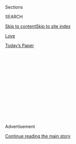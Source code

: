 <div id="app">

<div>

<div>

<div>

<div class="NYTAppHideMasthead css-1q2w90k e1suatyy0">

<div class="section css-ui9rw0 e1suatyy2">

<div class="css-eph4ug er09x8g0">

<div class="css-6n7j50">

</div>

<span class="css-1dv1kvn">Sections</span>

<div class="css-10488qs">

<span class="css-1dv1kvn">SEARCH</span>

</div>

[Skip to content](#site-content)[Skip to site
index](#site-index)

</div>

<div id="masthead-section-label" class="css-1wr3we4 eaxe0e00">

[Love](https://www.nytimes3xbfgragh.onion/section/fashion/weddings)

</div>

<div class="css-10698na e1huz5gh0">

</div>

</div>

<div id="masthead-bar-one" class="section hasLinks css-15hmgas e1csuq9d3">

<div class="css-uqyvli e1csuq9d0">

</div>

<div class="css-1uqjmks e1csuq9d1">

</div>

<div class="css-9e9ivx">

[](https://myaccount.nytimes3xbfgragh.onion/auth/login?response_type=cookie&client_id=vi)

</div>

<div class="css-1bvtpon e1csuq9d2">

[Today’s
Paper](https://www.nytimes3xbfgragh.onion/section/todayspaper)

</div>

</div>

</div>

</div>

<div data-aria-hidden="false">

<div id="site-content" data-role="main">

<div>

<div class="css-1aor85t" style="opacity:0.000000001;z-index:-1;visibility:hidden">

<div class="css-1hqnpie">

<div class="css-epjblv">

<span class="css-17xtcya">[Love](/section/fashion/weddings)</span><span class="css-x15j1o">|</span><span class="css-fwqvlz">Weddings
as a Coronavirus Super-Spreader
Worry</span>

</div>

<div class="css-k008qs">

<div class="css-1iwv8en">

<span class="css-18z7m18"></span>

<div>

</div>

</div>

<span class="css-1n6z4y">https://nyti.ms/3gvrr0H</span>

<div class="css-1705lsu">

<div class="css-4xjgmj">

<div class="css-4skfbu" data-role="toolbar" data-aria-label="Social Media Share buttons, Save button, and Comments Panel with current comment count" data-testid="share-tools">

  - 
  - 
  - 
  - 
    
    <div class="css-6n7j50">
    
    </div>

  - 

</div>

</div>

</div>

</div>

</div>

</div>

<div id="NYT_TOP_BANNER_REGION" class="css-13pd83m">

</div>

<div id="top-wrapper" class="css-1sy8kpn">

<div id="top-slug" class="css-l9onyx">

Advertisement

</div>

[Continue reading the main
story](#after-top)

<div class="ad top-wrapper" style="text-align:center;height:100%;display:block;min-height:250px">

<div id="top" class="place-ad" data-position="top" data-size-key="top">

</div>

</div>

<div id="after-top">

</div>

</div>

<div>

<div id="sponsor-wrapper" class="css-1hyfx7x">

<div id="sponsor-slug" class="css-19vbshk">

Supported by

</div>

[Continue reading the main
story](#after-sponsor)

<div id="sponsor" class="ad sponsor-wrapper" style="text-align:center;height:100%;display:block">

</div>

<div id="after-sponsor">

</div>

</div>

<div class="css-186x18t">

</div>

<div class="css-1vkm6nb ehdk2mb0">

# Weddings as a Coronavirus Super-Spreader Worry

</div>

Despite precautions, the coronavirus has swept through a number of
weddings, large and small, infecting guests and vendors.

<div class="css-79elbk" data-testid="photoviewer-wrapper">

<div class="css-z3e15g" data-testid="photoviewer-wrapper-hidden">

</div>

<div class="css-1a48zt4 ehw59r15" data-testid="photoviewer-children">

![<span class="css-16f3y1r e13ogyst0" data-aria-hidden="true">Social
distancing is the norm for most weddings, but not
all. </span><span class="css-cnj6d5 e1z0qqy90" itemprop="copyrightHolder"><span class="css-1ly73wi e1tej78p0">Credit...</span><span><span>September
Dawn Bottoms/The New York
Times</span></span></span>](https://static01.graylady3jvrrxbe.onion/images/2020/07/28/fashion/00CovidSpreadingWeddings1/00CovidSpreadingWeddings1-articleLarge.jpg?quality=75&auto=webp&disable=upscale)

</div>

</div>

<div class="css-18e8msd">

<div class="css-vp77d3 epjyd6m0">

<div class="css-1baulvz">

By <span class="css-1baulvz last-byline" itemprop="name">Alyson
Krueger</span>

</div>

</div>

  - 
    
    <div class="css-ld3wwf e16638kd2">
    
    Aug. 4, 2020Updated <span class="css-epvm6">4:04 p.m.
    ET</span>
    
    </div>

  - 
    
    <div class="css-4xjgmj">
    
    <div class="css-pvvomx" data-role="toolbar" data-aria-label="Social Media Share buttons, Save button, and Comments Panel with current comment count" data-testid="share-tools">
    
      - 
      - 
      - 
      - 
        
        <div class="css-6n7j50">
        
        </div>
    
      - 
    
    </div>
    
    </div>

</div>

</div>

<div class="section meteredContent css-1r7ky0e" name="articleBody" itemprop="articleBody">

<div class="css-1fanzo5 StoryBodyCompanionColumn">

<div class="css-53u6y8">

Jo Ellen Chism, 57, a retiree who lives in The Woodlands, Texas, about
an hour outside Houston, was nervous about attending her stepson’s
wedding on June 20.

“They were going to postpone it, but then the Catholic church decided
they would open and would have up to 75 people,” she said. “75 people
seemed like a pretty big gathering to me during this Covid time.”

She went to support her family. She was inside the church for an
hourlong service that included a processional and communion. At the
reception, at Haak Winery, she sat indoors at a round table with other
guests, some of whom were from out of town. While everyone started the
day in masks, they took them off for photos and never replaced them.

Her symptoms started four days later. With a runny nose, sore throat and
bad headache, it could have been a sinus infection. Two days later she
tested positive for Covid-19 along with 12 other guests, including her
10-year-old grandson and the groom’s 76-year-old grandfather. He is
still recovering after a trip to the emergency room with double
pneumonia. She said 13 additional guests had symptoms but didn’t get
tested.

</div>

</div>

<div class="css-1fanzo5 StoryBodyCompanionColumn">

<div class="css-53u6y8">

Ms. Chism’s oldest son kept track of all the sick guests through the
seating chart, on which he marked who was positive, negative and
untested. Still, like most super-spreader events, without sophisticated
contact tracing, it’s impossible to identify patient zero.

“I could just kick myself because I probably shouldn’t have gone to that
wedding,” she said. “I am really thankful I was not terribly ill.” (She
missed the birth of two grandchildren because of her need to isolate.)

### Vendors Helpless at Controlling Guests’ Behavior

After a brief pause, wedding season is back in full swing across the
country. Couples are working within the [confines of state
laws](https://web.csg.org/covid19/state-reopen-plans/)to carry out their
nuptials during the pandemic. But despite precautions coronavirus has
swept into many of these events, both large and small,
infecting<span class="css-8l6xbc evw5hdy0"> </span>guests and vendors.

The situation is so dire, some wedding planners are self-quarantining
after events and even subcontracting their duties at the reception, the
part of the weddings where people mingle more closely. Some brides and
grooms are having guests sign liability forms upon arrival. Others say
they are losing sleep for two weeks after their wedding, wondering what
unintentional harm they might have caused to people they love.

In June, a wedding planner in<span class="css-8l6xbc evw5hdy0">
</span>Arkansas who wished to remain anonymous to protect her business
predicted weddings would become the next super-spreader events.

</div>

</div>

<div class="css-1fanzo5 StoryBodyCompanionColumn">

<div class="css-53u6y8">

“Weddings are so different from going into a store or sitting in a
restaurant for 45 minutes,” she said. “These receptions last for three,
four hours, and everyone is in an indoor space, breathing the air. They
aren’t wearing masks and they are dancing. And when they start drinking,
it’s like there is no pandemic.”

Six months ago her anxieties were about the weather or tight schedules.
Now they are much heavier. “I am scared there is going to be an outbreak
at one of my weddings and someone is going to die.”

The problem, she said, is that she, along with other vendors, are
helpless at controlling guests’ behavior at a private party. “All the
vendors are masked up, and I am cracking the whip on the vendors, but I
can’t do anything with the guests,” she said.

That vendor, despite her nervousness, pointed out that she is
contractually obligated to carry out terms of the contract signed with
the couple.

Sarah Bett, a wedding planner in Houston, said even if vendors had power
to reign in rowdy guests, the bride and groom could just move their
event to a less strict venue. “Some venues make the bride wear masks,
while others say those walking down the aisle are exempt,” she said.
“It’s a little lawless down here.”

Without universal standards she is at the mercy of her clients, many of
whom want their festivities indoors, without masks, with out-of-town
friends and with dancing. “I have a grandmother who is 90 who I am
around a lot,” she said. “I haven’t had my first wedding yet this
summer, but when I do, I am going to self-quarantine after.”

</div>

</div>

<div class="css-1fanzo5 StoryBodyCompanionColumn">

<div class="css-53u6y8">

### **Rules and Regulations Vary by State**

State laws vary when it comes to weddings. Some wedding spaces are
governed by the same rules as restaurants, meaning they can accommodate
a certain percentage of their overall capacity. In Arkansas, for
example, you can fill venues to 66 percent capacity. So an event in a
1,000-person ballroom can legally host 666 guests. In other states
events are limited to the size of the group. In parts of New York, for
example, gatherings are limited to 50 people regardless of the space.

Ms. Bett said many of her clients feel safer with smaller affairs. “I
have clients doing private, intimate ceremonies, because no one is
making a big stink about those,” she said. “No one wants to be the new
epicenter of the outbreak.”

But even weddings with the tightest guest list aren’t immune to the
coronavirus.

Sunshine Borrer, 26, a veterinary technician in Houston, attended her
sister-in-law’s wedding in Crockett, Texas, which has a population of
6,000. “It was a real small town,” she said. “Covid wasn’t something I
was super concerned about.” The 30-person wedding was held outdoors, but
the after party was in a small bar area of an indoor restaurant.

It took about a week for her symptoms to develop. She tested positive
for Covid-19, along with the bride and groom, another couple, and the
bride’s daughter. Fortunately all cases were mild.

She noticed there is no etiquette for how to communicate a coronavirus
outbreak to wedding guests. “The bride and groom maybe told the people
they were living with, but that was it,” she said. “They told one of my
other sisters-in-law, and she is a nurse, so she took it upon herself to
tell people.”

Ms. Chism said it was her oldest son, not the bride and groom, who
alerted wedding guests to the virus exposure. “If it were me I would
have been on the phone calling every single person,” she said. “But it
wasn’t me.”

</div>

</div>

<div class="css-1fanzo5 StoryBodyCompanionColumn">

<div class="css-53u6y8">

Pre-wedding events are risky as well. In July, Kathleen Oglesby, 66,
hosted a tea-party bridal shower at her home in Aubrey, Texas, for her
daughter-in-law. The 10 guests wore big, Kentucky Derby-style hats and
ate mini Bundt cakes. Days after the event the entire guest list went
into a two-week quarantine after a guest tested positive for the virus.

“She was a friend of my daughter-in-law’s, and she helped me so much
with the bridal shower that I went to her house and brought her a wreath
as a thank you,” she said. “I’m so lucky I didn’t get it, because I
probably wouldn’t make it.” Ms. Oglesby has an underlying heart
condition.

“It was really scary,” she added. “My mind was running wild.”

### Some Are Concerned About Risks

Some couples are acutely aware of the fact that their wedding could turn
into a super-spreader event.

Kate, 31, a social worker for the state of New York, married her
husband, a 30-year-old engineer, in a boutique hotel in central New York
during the July 4 weekend. She didn’t want to give her full name,
because “there’s a lot of judgment for people who went through with
weddings, even with precautions.”

The event had less than 50 attendees, including vendors. Masks were on
the entire time even outside and in photographs. There was no dancing —
not even a first dance for the bride and groom. “We didn’t want to leave
room for interpretation,” she said.

Still, she spent her wedding night in the honeymoon suite of the
boutique hotel worrying. “I was hit with the thought, ‘What did we just
do? What if everyone gets sick?’” she said. “I didn’t sleep more than 10
minutes that whole night.”

</div>

</div>

<div class="css-1fanzo5 StoryBodyCompanionColumn">

<div class="css-53u6y8">

She checked in with guests regularly, making sure no one had symptoms.
Only on Day 14 could she begin thinking about her wedding with joy. “My
husband and I needed those two weeks to pass so the memories weren’t
tainted by anything terrible,” she said. “It was a long two weeks.”

Some couples are turning to waivers to protect themselves from liability
in case of an outbreak.

The wedding planner in Arkansas said she uses her clients’ fears about
liability to drive them toward more protective measures. “I tell them,
‘Listen, we don’t know where liability is going to fall, and you are
the host of this event,’” she said. “You want to say at the end of the
day you did everything you could possible to keep your guests safe.”

Ms. Bett said, “I tell my clients, ‘If you really feel you have to push
this form, why are we having this wedding in the first place?’”

Then there are the newlyweds who feel little responsibility for wedding
guests getting infected.

Ms. Chism’s stepson, a 27-year-old engineer in Houston who didn’t want
to be named because of the topic’s sensitivity, believes his guests
exercised free will when attending his wedding.

“My wife felt bad and said, ‘I feel like it’s all our fault,’” he
recalled. “I said, ‘Look, they took a chance on coming, they knew the
risk. People could have come or they didn’t have to come.’”

When asked whether he would make the same decision again, his answer was
absolutely: “The day was very memorable, it felt like a normal wedding.
Minus the part about people getting sick.”

</div>

</div>

<div>

</div>

</div>

<div>

</div>

<div>

</div>

<div>

</div>

<div>

<div id="bottom-wrapper" class="css-1ede5it">

<div id="bottom-slug" class="css-l9onyx">

Advertisement

</div>

[Continue reading the main
story](#after-bottom)

<div id="bottom" class="ad bottom-wrapper" style="text-align:center;height:100%;display:block;min-height:90px">

</div>

<div id="after-bottom">

</div>

</div>

</div>

</div>

</div>

## Site Index

<div>

</div>

## Site Information Navigation

  - [© <span>2020</span> <span>The New York Times
    Company</span>](https://help.nytimes3xbfgragh.onion/hc/en-us/articles/115014792127-Copyright-notice)

<!-- end list -->

  - [NYTCo](https://www.nytco.com/)
  - [Contact
    Us](https://help.nytimes3xbfgragh.onion/hc/en-us/articles/115015385887-Contact-Us)
  - [Work with us](https://www.nytco.com/careers/)
  - [Advertise](https://nytmediakit.com/)
  - [T Brand Studio](http://www.tbrandstudio.com/)
  - [Your Ad
    Choices](https://www.nytimes3xbfgragh.onion/privacy/cookie-policy#how-do-i-manage-trackers)
  - [Privacy](https://www.nytimes3xbfgragh.onion/privacy)
  - [Terms of
    Service](https://help.nytimes3xbfgragh.onion/hc/en-us/articles/115014893428-Terms-of-service)
  - [Terms of
    Sale](https://help.nytimes3xbfgragh.onion/hc/en-us/articles/115014893968-Terms-of-sale)
  - [Site
    Map](https://spiderbites.nytimes3xbfgragh.onion)
  - [Help](https://help.nytimes3xbfgragh.onion/hc/en-us)
  - [Subscriptions](https://www.nytimes3xbfgragh.onion/subscription?campaignId=37WXW)

</div>

</div>

</div>

</div>

